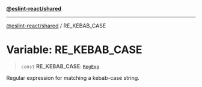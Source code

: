 [**@eslint-react/shared**](../README.md)

***

[@eslint-react/shared](../README.md) / RE\_KEBAB\_CASE

# Variable: RE\_KEBAB\_CASE

> `const` **RE\_KEBAB\_CASE**: [`RegExp`](https://developer.mozilla.org/docs/Web/JavaScript/Reference/Global_Objects/RegExp)

Regular expression for matching a kebab-case string.
